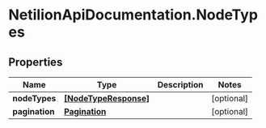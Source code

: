 # NetilionApiDocumentation.NodeTypes

## Properties
Name | Type | Description | Notes
------------ | ------------- | ------------- | -------------
**nodeTypes** | [**[NodeTypeResponse]**](NodeTypeResponse.md) |  | [optional] 
**pagination** | [**Pagination**](Pagination.md) |  | [optional] 


